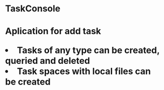 <h1> TaskConsole<h1> 
<p>Aplication for add task</P>
<li>Tasks of any type can be created, queried and deleted</li>
<li>Task spaces with local files can be created</li>